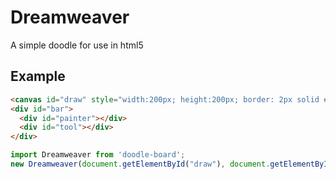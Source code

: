 # Dreamweaver
A simple doodle for use in html5

## Example
``` html
<canvas id="draw" style="width:200px; height:200px; border: 2px solid #94FC13;"></canvas>
<div id="bar">
  <div id="painter"></div>
  <div id="tool"></div>
</div>
```

``` typescript
import Dreamweaver from 'doodle-board';
new Dreamweaver(document.getElementById("draw"), document.getElementById("bar"))
```